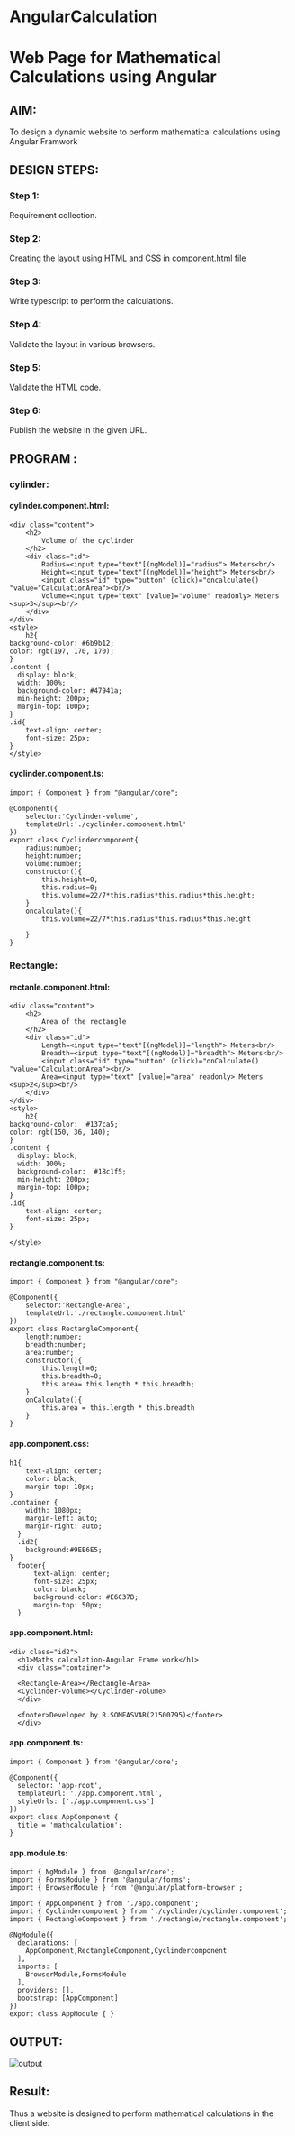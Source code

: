# AngularCalculation

# Web Page for Mathematical Calculations using Angular

## AIM:
To design a dynamic website to perform mathematical calculations using Angular Framwork

## DESIGN STEPS:

### Step 1:

Requirement collection.

### Step 2:

Creating the layout using HTML and CSS in component.html file

### Step 3:

Write typescript to perform the calculations.

### Step 4:

Validate the layout in various browsers.

### Step 5:

Validate the HTML code.

### Step 6:

Publish the website in the given URL.

## PROGRAM :
### cylinder:
#### cylinder.component.html:
```
<div class="content">
    <h2>
        Volume of the cyclinder
    </h2>
    <div class="id">
        Radius=<input type="text"[(ngModel)]="radius"> Meters<br/>
        Height=<input type="text"[(ngModel)]="height"> Meters<br/>
        <input class="id" type="button" (click)="oncalculate() "value="CalculationArea"><br/>
        Volume=<input type="text" [value]="volume" readonly> Meters <sup>3</sup><br/>
    </div>
</div>
<style>
    h2{
background-color: #6b9b12;
color: rgb(197, 170, 170);
}
.content {
  display: block;
  width: 100%;
  background-color: #47941a;
  min-height: 200px;
  margin-top: 100px;
}
.id{
    text-align: center;
    font-size: 25px;
}
</style>
```
#### cyclinder.component.ts:
```
import { Component } from "@angular/core";

@Component({
    selector:'Cyclinder-volume',
    templateUrl:'./cyclinder.component.html'
})
export class Cyclindercomponent{
    radius:number;
    height:number;
    volume:number;
    constructor(){
        this.height=0;
        this.radius=0;
        this.volume=22/7*this.radius*this.radius*this.height;
    }
    oncalculate(){
        this.volume=22/7*this.radius*this.radius*this.height

    }
}
```
### Rectangle:
#### rectanle.component.html:
```
<div class="content">
    <h2>
        Area of the rectangle
    </h2>
    <div class="id">
        Length=<input type="text"[(ngModel)]="length"> Meters<br/>
        Breadth=<input type="text"[(ngModel)]="breadth"> Meters<br/>
        <input class="id" type="button" (click)="onCalculate() "value="CalculationArea"><br/>
        Area=<input type="text" [value]="area" readonly> Meters <sup>2</sup><br/>
    </div>
</div>
<style>
    h2{
background-color:  #137ca5;
color: rgb(150, 36, 140);
}
.content {
  display: block;
  width: 100%;
  background-color:  #18c1f5;
  min-height: 200px;
  margin-top: 100px;
}
.id{
    text-align: center;
    font-size: 25px;
}

</style>
```
#### rectangle.component.ts:
```
import { Component } from "@angular/core";

@Component({
    selector:'Rectangle-Area',
    templateUrl:'./rectangle.component.html'
})
export class RectangleComponent{
    length:number;
    breadth:number;
    area:number;
    constructor(){
        this.length=0;
        this.breadth=0;
        this.area= this.length * this.breadth;
    }
    onCalculate(){
        this.area = this.length * this.breadth
    }
}

```
#### app.component.css:
```
h1{
    text-align: center;
    color: black;
    margin-top: 10px;
}
.container {
    width: 1080px;
    margin-left: auto;
    margin-right: auto;
  }
  .id2{
    background:#9EE6E5;
}
  footer{
      text-align: center;
      font-size: 25px;
      color: black;
      background-color: #E6C37B;
      margin-top: 50px;
  }
```
#### app.component.html:
```
<div class="id2">
  <h1>Maths calculation-Angular Frame work</h1>
  <div class="container">
  
  <Rectangle-Area></Rectangle-Area>
  <Cyclinder-volume></Cyclinder-volume>
  </div>
  
  <footer>Developed by R.SOMEASVAR(21500795)</footer>
  </div>
```
#### app.component.ts:
```
import { Component } from '@angular/core';

@Component({
  selector: 'app-root',
  templateUrl: './app.component.html',
  styleUrls: ['./app.component.css']
})
export class AppComponent {
  title = 'mathcalculation';
}
```
#### app.module.ts:
```
import { NgModule } from '@angular/core';
import { FormsModule } from '@angular/forms';
import { BrowserModule } from '@angular/platform-browser';

import { AppComponent } from './app.component';
import { Cyclindercomponent } from './cyclinder/cyclinder.component';
import { RectangleComponent } from './rectangle/rectangle.component';

@NgModule({
  declarations: [
    AppComponent,RectangleComponent,Cyclindercomponent
  ],
  imports: [
    BrowserModule,FormsModule
  ],
  providers: [],
  bootstrap: [AppComponent]
})
export class AppModule { }
```





## OUTPUT:
![output](./1.jpg)



## Result:
Thus a website is designed to perform mathematical calculations in the client side.
